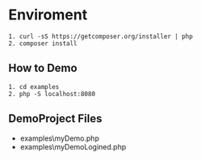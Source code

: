 # Enviroment

    1. curl -sS https://getcomposer.org/installer | php
    2. composer install

## How to Demo
  
    1. cd examples
    2. php -S localhost:8080

## DemoProject Files
- examples\myDemo.php
- examples\myDemoLogined.php
